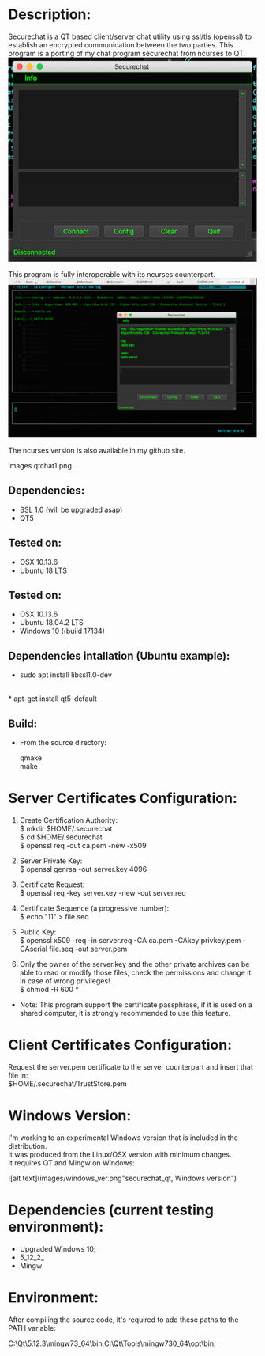 Description:
============

Securechat is a QT based client/server chat utility  using  ssl/tls (openssl) to establish an encrypted communication between the two parties. This program is a porting of my chat program securechat from ncurses to QT. <BR>
![alt text](images/qtchat1.png "securechat_qt")

This program is fully interoperable with its ncurses counterpart.<BR>
![alt text](images/qtchat2.png "securechat_qt with securechat")

The ncurses version is also available in my github site.

images qtchat1.png


Dependencies:
-------------

- SSL 1.0 (will be upgraded asap) <BR>
- QT5 <BR>

Tested on:
----------

- OSX 10.13.6
- Ubuntu 18 LTS

Tested on:
----------

- OSX 10.13.6
- Ubuntu 18.04.2 LTS
- Windows 10 ((build 17134)

Dependencies intallation (Ubuntu example):
------------------------------------------

* sudo apt install libssl1.0-dev<BR>
<BR>
* apt-get install qt5-default<BR>


Build:
------

* From the source directory:

   qmake<BR>
   make<BR>

Server Certificates Configuration:
==================================

1. Create Certification Authority:<BR>
$ mkdir $HOME/.securechat <BR>
$ cd $HOME/.securechat <BR>
$ openssl req -out ca.pem -new -x509<BR>

2. Server Private Key:<BR>
$ openssl genrsa -out server.key 4096<BR>

3. Certificate Request:<BR>
$ openssl req -key server.key -new -out server.req<BR>

4. Certificate Sequence (a progressive number): <BR>
$ echo "11" > file.seq<BR>

5. Public Key:<BR>
$ openssl x509 -req -in server.req -CA ca.pem -CAkey privkey.pem -CAserial file.seq -out server.pem

5. Only the owner of the server.key and the other private archives can be able to read or modify those files, check the permissions and change it in case of wrong privileges!<BR>
$ chmod -R 600 * <BR>

* Note: This program support the certificate passphrase, if it is used on a shared computer, it is strongly recommended to use this feature. 

Client Certificates Configuration:
==================================

Request the server.pem certificate to the server counterpart and insert that file in:<BR>
$HOME/.securechat/TrustStore.pem <BR>


Windows Version:
================

I'm working to an experimental Windows version that is included in the distribution.<BR>
It was produced from the Linux/OSX version with minimum changes.<BR>
It requires QT and Mingw on Windows:<BR>

![alt text](images/windows_ver.png"securechat_qt, Windows version")

Dependencies (current testing environment):
============================================

- Upgraded Windows 10;
- 5_12_2_
- Mingw


Environment:
============

After compiling the source code, it's required to add these paths to the PATH variable:<BR>

C:\Qt\5.12.3\mingw73_64\bin;C:\Qt\Tools\mingw730_64\opt\bin;


